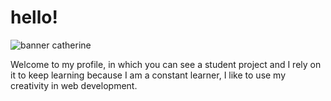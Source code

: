 <h1>hello!</h1>

![banner catherine](https://github.com/user-attachments/assets/72b0ace1-679e-4bb8-9ae1-ebc59d79b0e3)

Welcome to my profile, in which you can see a student project and I rely on it to keep learning because I am a constant learner, I like to use my creativity in web development.




